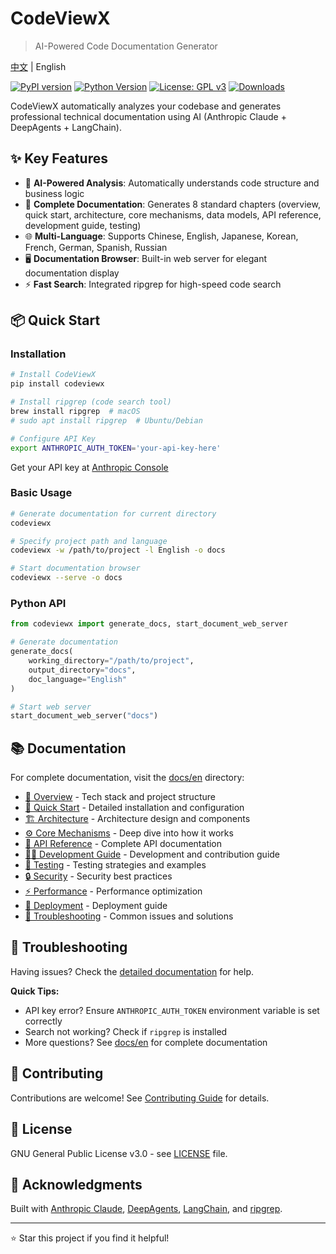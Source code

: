 # CodeViewX

> AI-Powered Code Documentation Generator

[中文](README.zh.md) | English

[![PyPI version](https://img.shields.io/pypi/v/codeviewx.svg)](https://pypi.org/project/codeviewx/)
[![Python Version](https://img.shields.io/pypi/pyversions/codeviewx.svg)](https://pypi.org/project/codeviewx/)
[![License: GPL v3](https://img.shields.io/badge/License-GPLv3-blue.svg)](https://www.gnu.org/licenses/gpl-3.0)
[![Downloads](https://img.shields.io/pypi/dm/codeviewx.svg)](https://pypi.org/project/codeviewx/)

CodeViewX automatically analyzes your codebase and generates professional technical documentation using AI (Anthropic Claude + DeepAgents + LangChain).

## ✨ Key Features

- 🤖 **AI-Powered Analysis**: Automatically understands code structure and business logic
- 📝 **Complete Documentation**: Generates 8 standard chapters (overview, quick start, architecture, core mechanisms, data models, API reference, development guide, testing)
- 🌐 **Multi-Language**: Supports Chinese, English, Japanese, Korean, French, German, Spanish, Russian
- 🖥️ **Documentation Browser**: Built-in web server for elegant documentation display
- ⚡ **Fast Search**: Integrated ripgrep for high-speed code search

## 📦 Quick Start

### Installation

```bash
# Install CodeViewX
pip install codeviewx

# Install ripgrep (code search tool)
brew install ripgrep  # macOS
# sudo apt install ripgrep  # Ubuntu/Debian

# Configure API Key
export ANTHROPIC_AUTH_TOKEN='your-api-key-here'
```

Get your API key at [Anthropic Console](https://console.anthropic.com/)

### Basic Usage

```bash
# Generate documentation for current directory
codeviewx

# Specify project path and language
codeviewx -w /path/to/project -l English -o docs

# Start documentation browser
codeviewx --serve -o docs
```

### Python API

```python
from codeviewx import generate_docs, start_document_web_server

# Generate documentation
generate_docs(
    working_directory="/path/to/project",
    output_directory="docs",
    doc_language="English"
)

# Start web server
start_document_web_server("docs")
```

## 📚 Documentation

For complete documentation, visit the [docs/en](docs/en/) directory:

- [📖 Overview](docs/en/01-overview.md) - Tech stack and project structure
- [🚀 Quick Start](docs/en/02-quickstart.md) - Detailed installation and configuration
- [🏗️ Architecture](docs/en/03-architecture.md) - Architecture design and components
- [⚙️ Core Mechanisms](docs/en/04-core-mechanisms.md) - Deep dive into how it works
- [🔌 API Reference](docs/en/06-api-reference.md) - Complete API documentation
- [👨‍💻 Development Guide](docs/en/07-development-guide.md) - Development and contribution guide
- [🧪 Testing](docs/en/08-testing.md) - Testing strategies and examples
- [🔒 Security](docs/en/09-security.md) - Security best practices
- [⚡ Performance](docs/en/10-performance.md) - Performance optimization
- [🚀 Deployment](docs/en/11-deployment.md) - Deployment guide
- [🔧 Troubleshooting](docs/en/12-troubleshooting.md) - Common issues and solutions

## 🔧 Troubleshooting

Having issues? Check the [detailed documentation](docs/en/12-troubleshooting.md) for help.

**Quick Tips:**
- API key error? Ensure `ANTHROPIC_AUTH_TOKEN` environment variable is set correctly
- Search not working? Check if `ripgrep` is installed
- More questions? See [docs/en](docs/en/) for complete documentation

## 🤝 Contributing

Contributions are welcome! See [Contributing Guide](CONTRIBUTING.md) for details.

## 📄 License

GNU General Public License v3.0 - see [LICENSE](LICENSE) file.

## 🙏 Acknowledgments

Built with [Anthropic Claude](https://www.anthropic.com/), [DeepAgents](https://github.com/langchain-ai/deepagents), [LangChain](https://www.langchain.com/), and [ripgrep](https://github.com/BurntSushi/ripgrep).

---

⭐ Star this project if you find it helpful!
